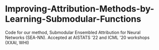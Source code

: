 # Improving-Attribution-Methods-by-Learning-Submodular-Functions
Code for our method, Submodular Ensembled Attribution for Neural Networks (SEA-NN). Accepted at AISTATS '22 and ICML '20 workshops (XXAI, WHI)
